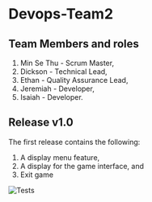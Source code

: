 # Devops-Team2
## Team Members and roles
1. Min Se Thu - Scrum Master,
2. Dickson - Technical Lead,
3. Ethan - Quality Assurance Lead,
4. Jeremiah - Developer,
5. Isaiah - Developer.

## Release v1.0
The first release contains the following:  
1. A display menu feature,  
2. A display for the game interface, and  
3. Exit game

![Tests](https://github.com/MST619/Devops-Team2/actions/workflows/CI.yml/badge.svg)
